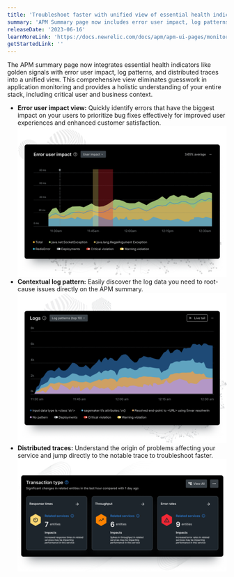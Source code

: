 ```yaml
---
title: 'Troubleshoot faster with unified view of essential health indicators and telemetry'
summary: 'APM Summary page now includes error user impact, log patterns and distributed traces all in one unified view'
releaseDate: '2023-06-16'
learnMoreLink: 'https://docs.newrelic.com/docs/apm/apm-ui-pages/monitoring/apm-summary-page-view-transaction-apdex-usage-data/'
getStartedLink: ''
---
```


The APM summary page now integrates essential health indicators like golden signals with error user impact, log patterns, and distributed traces into a unified view. This comprehensive view eliminates guesswork in application monitoring and provides a holistic understanding of your entire stack, including critical user and business context. 

* **Error user impact view:** Quickly identify errors that have the biggest impact on your users to prioritize bug fixes effectively for improved user experiences and enhanced customer satisfaction.
![Error user impact view](./images/error.png "A screenshot that error user impact")
* **Contextual log pattern:** Easily discover the log data you need to root-cause issues directly on the APM summary. 
![Log patterns](./images/log.png "A screenshot that shows log patterns")
* **Distributed traces:** Understand the origin of problems affecting your service and jump directly to the notable trace to troubleshoot faster.
![Distributed traces](./images/dt.png "A screenshot that shows traces")

